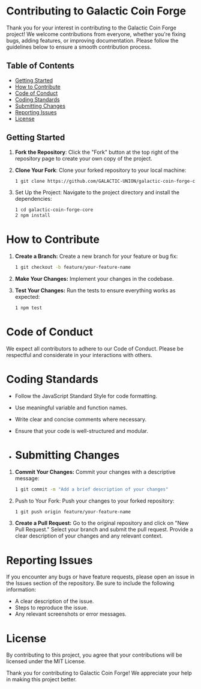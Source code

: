 # Contributing to Galactic Coin Forge

Thank you for your interest in contributing to the Galactic Coin Forge project! We welcome contributions from everyone, whether you're fixing bugs, adding features, or improving documentation. Please follow the guidelines below to ensure a smooth contribution process.

## Table of Contents

- [Getting Started](#getting-started)
- [How to Contribute](#how-to-contribute)
- [Code of Conduct](#code-of-conduct)
- [Coding Standards](#coding-standards)
- [Submitting Changes](#submitting-changes)
- [Reporting Issues](#reporting-issues)
- [License](#license)

## Getting Started

1. **Fork the Repository**: Click the "Fork" button at the top right of the repository page to create your own copy of the project.
2. **Clone Your Fork**: Clone your forked repository to your local machine:
   ```bash
   1 git clone https://github.com/GALACTIC-UNION/galactic-coin-forge-core.git
   ```
3. Set Up the Project: Navigate to the project directory and install the dependencies:

   ```bash
   1 cd galactic-coin-forge-core
   2 npm install
   ```

# How to Contribute

1. **Create a Branch:** Create a new branch for your feature or bug fix:

   ```bash
   1 git checkout -b feature/your-feature-name
   ```

2. **Make Your Changes:** Implement your changes in the codebase.

3. **Test Your Changes:** Run the tests to ensure everything works as expected:

   ```bash
   1 npm test
   ```

# Code of Conduct
We expect all contributors to adhere to our Code of Conduct. Please be respectful and considerate in your interactions with others.

# Coding Standards
- Follow the JavaScript Standard Style for code formatting.
- Use meaningful variable and function names.
- Write clear and concise comments where necessary.
- Ensure that your code is well-structured and modular.

- # Submitting Changes

1. **Commit Your Changes:** Commit your changes with a descriptive message:

   ```bash
   1 git commit -m "Add a brief description of your changes"
   ```

2. Push to Your Fork: Push your changes to your forked repository:

   ```bash
   1 git push origin feature/your-feature-name
   ```
   
3. **Create a Pull Request:** Go to the original repository and click on "New Pull Request." Select your branch and submit the pull request. Provide a clear description of your changes and any relevant context.

# Reporting Issues
If you encounter any bugs or have feature requests, please open an issue in the Issues section of the repository. Be sure to include the following information:

- A clear description of the issue.
- Steps to reproduce the issue.
- Any relevant screenshots or error messages.

# License
By contributing to this project, you agree that your contributions will be licensed under the MIT License.

Thank you for contributing to Galactic Coin Forge! We appreciate your help in making this project better.
